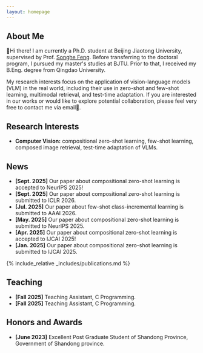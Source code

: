 ```yaml
---
layout: homepage
---
```


## About Me

👋Hi there! I am currently a Ph.D. student at Beijing Jiaotong University, supervised by Prof. [Songhe Feng](https://faculty.bjtu.edu.cn/8407/). Before transferring to the doctoral program, I pursued my master's studies at BJTU. Prior to that, I received my B.Eng. degree from Qingdao University.

My research interests focus on the application of vision-language models (VLM) in the real world, including their use in zero-shot and few-shot learning, multimodal retrieval, and test-time adaptation. If you are interested in our works or would like to explore potential collaboration, please feel very free to contact me via email🙌.

## Research Interests

- **Computer Vision:** compositional zero-shot learning, few-shot learning, composed image retrieval, test-time adaptation of VLMs.

## News

- **[Sept. 2025]** Our paper about compositional zero-shot learning is accepted to NeurIPS 2025!
- **[Sept. 2025]** Our paper about compositional zero-shot learning is submitted to ICLR 2026.
- **[Jul. 2025]** Our paper about few-shot class-incremental learning is submitted to AAAI 2026.
- **[May. 2025]** Our paper about compositional zero-shot learning is submitted to NeurIPS 2025.
- **[Apr. 2025]** Our paper about compositional zero-shot learning is accepted to IJCAI 2025!
- **[Jan. 2025]** Our paper about compositional zero-shot learning is submitted to IJCAI 2025.


{% include_relative _includes/publications.md %}
<!-- {% include_relative _includes/services.md %} -->

## Teaching

- **[Fall 2025]**  Teaching Assistant, C Programming.
- **[Fall 2025]**  Teaching Assistant, C Programming.
 
## Honors and Awards

- **[June 2023]**  Excellent Post Graduate Student of Shandong Province, Government of Shandong province.
